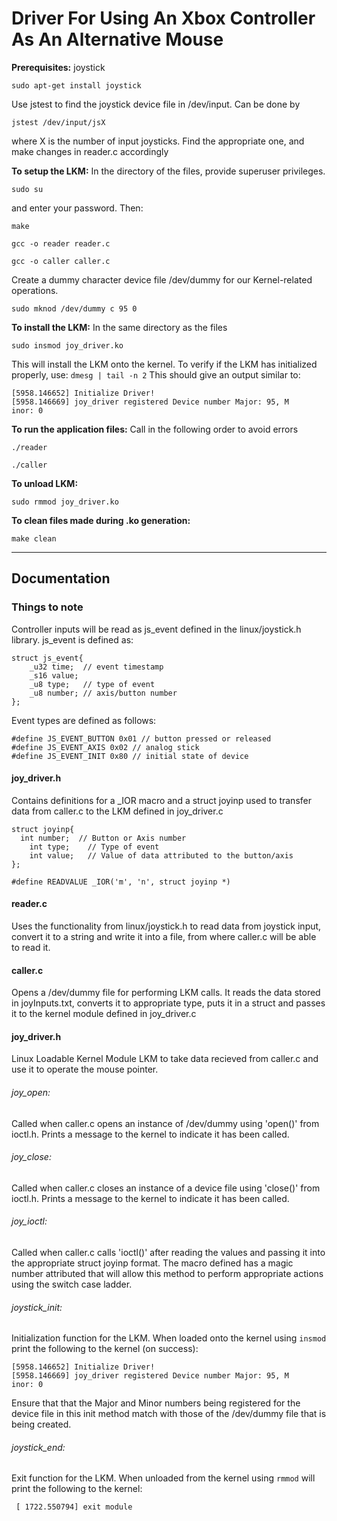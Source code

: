# Driver For Using An Xbox Controller As An Alternative Mouse

**Prerequisites:**  joystick
```
sudo apt-get install joystick
```

Use jstest to find the joystick device file in /dev/input. Can be done by
```
jstest /dev/input/jsX
```
where X is the number of input joysticks. Find the appropriate one, and make changes in reader.c accordingly

**To setup the LKM:**
In the directory of the files, provide superuser privileges.
```
sudo su
```
and enter your password. Then:
```
make
```
```
gcc -o reader reader.c
```
```
gcc -o caller caller.c
```

Create a dummy character device file /dev/dummy for our Kernel-related operations. 
```
sudo mknod /dev/dummy c 95 0
```

**To install the LKM:**
In the same directory as the files
```
sudo insmod joy_driver.ko
```

This will install the LKM onto the kernel. To verify if the LKM has initialized properly, use: ```dmesg | tail -n 2```
This should give an output similar to:
```
[5958.146652] Initialize Driver!
[5958.146669] joy_driver registered Device number Major: 95, M
inor: 0
```

**To run the application files:**
Call in the following order to avoid errors
```
./reader
```
```
./caller
```

**To unload LKM:**
```
sudo rmmod joy_driver.ko
```

**To clean files made during .ko generation:**
```
make clean
```
___________________________________________________________________
## Documentation

### Things to note
Controller inputs will be read as js_event defined in the linux/joystick.h library.
js_event is defined as:
```
struct js_event{
    _u32 time;  // event timestamp
    _s16 value;
    _u8 type;   // type of event
    _u8 number; // axis/button number
};
```
Event types are defined as follows:
```
#define JS_EVENT_BUTTON 0x01 // button pressed or released
#define JS_EVENT_AXIS 0x02 // analog stick
#define JS_EVENT_INIT 0x80 // initial state of device
```

#### joy_driver.h 
Contains definitions for a _IOR macro and a struct joyinp used to transfer data from caller.c to the LKM defined in joy_driver.c
```
struct joyinp{
  int number;  // Button or Axis number
	int type;    // Type of event
	int value;   // Value of data attributed to the button/axis
};
```

```
#define READVALUE _IOR('m', 'n', struct joyinp *)
```


#### reader.c
Uses the functionality from linux/joystick.h to read data from 
joystick input, convert it to a string and write it into a file,
from where caller.c will be able to read it.

#### caller.c
Opens a /dev/dummy file for performing LKM calls. It reads the 
data stored in joyInputs.txt, converts it to appropriate type, 
puts it in a struct and passes it to the kernel module defined in joy_driver.c

#### joy_driver.h
Linux Loadable Kernel Module LKM to take data recieved from caller.c
	and use it to operate the mouse pointer.

 ###### joy_open: 
  Called when caller.c opens an instance of /dev/dummy using 'open()' from ioctl.h. Prints a message to the kernel to indicate it has been called.
  ###### joy_close: 
  Called when caller.c closes an instance of a device file using 'close()' from ioctl.h. Prints a message to the kernel to indicate it has been called.
  ###### joy_ioctl: 
  Called when caller.c calls 'ioctl()' after reading the values and passing it into the appropriate struct joyinp format. The macro defined has a magic number attributed that will allow this method to perform appropriate actions using the switch case ladder.
###### joystick_init:
Initialization function for the LKM. When loaded onto the kernel using ```insmod``` print the following to the kernel (on success):
```
[5958.146652] Initialize Driver!
[5958.146669] joy_driver registered Device number Major: 95, M
inor: 0
```
Ensure that that the Major and Minor numbers being registered for the device file in this init method match with those of the /dev/dummy file that is being created.
###### joystick_end:
Exit function for the LKM. When unloaded from the kernel using ```rmmod``` will print the following to the kernel: 
```
 [ 1722.550794] exit module
```
